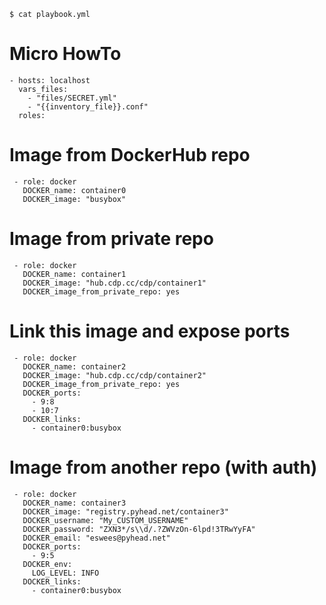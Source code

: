     $ cat playbook.yml

# Micro HowTo
    - hosts: localhost
      vars_files:
        - "files/SECRET.yml"
        - "{{inventory_file}}.conf"
      roles:

# Image from DockerHub repo
     - role: docker
       DOCKER_name: container0
       DOCKER_image: "busybox"

# Image from private repo
     - role: docker
       DOCKER_name: container1
       DOCKER_image: "hub.cdp.cc/cdp/container1"
       DOCKER_image_from_private_repo: yes

# Link this image and expose ports
     - role: docker
       DOCKER_name: container2
       DOCKER_image: "hub.cdp.cc/cdp/container2"
       DOCKER_image_from_private_repo: yes
       DOCKER_ports:
         - 9:8
         - 10:7
       DOCKER_links:
         - container0:busybox

# Image from another repo (with auth)
     - role: docker
       DOCKER_name: container3
       DOCKER_image: "registry.pyhead.net/container3"
       DOCKER_username: "My_CUSTOM_USERNAME"
       DOCKER_password: "ZXN3*/s\\d/.?ZWVzOn-6lpd!3TRwYyFA"
       DOCKER_email: "eswees@pyhead.net"
       DOCKER_ports:
         - 9:5
       DOCKER_env:
         LOG_LEVEL: INFO
       DOCKER_links:
         - container0:busybox
